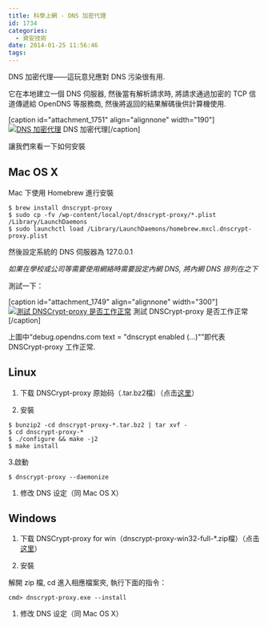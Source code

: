 ```yaml
---
title: 科學上網 - DNS 加密代理
id: 1734
categories:
  - 資安技術
date: 2014-01-25 11:56:46
tags:
---
```


DNS 加密代理——這玩意兒應對 DNS 污染很有用.

它在本地建立一個 DNS 伺服器, 然後當有解析請求時, 將請求通過加密的 TCP 信道傳遞給 OpenDNS 等服務商, 然後將返回的結果解碼後供計算機使用.

[caption id="attachment_1751" align="alignnone" width="190"][![DNS 加密代理](/wp-content/uploads/2014/01/DNSCrypt.jpg)](/wp-content/uploads/2014/01/DNSCrypt.jpg) DNS 加密代理[/caption]

<!--more-->

<span style="line-height: 1.5;">讓我們來看一下如何安裝</span>

## Mac OS X

Mac 下使用 Homebrew 進行安裝

```
$ brew install dnscrypt-proxy
$ sudo cp -fv /wp-content/local/opt/dnscrypt-proxy/*.plist /Library/LaunchDaemons
$ sudo launchctl load /Library/LaunchDaemons/homebrew.mxcl.dnscrypt-proxy.plist
```

然後設定系統的 DNS 伺服器為 127.0.0.1

_如果在學校或公司等需要使用網絡時需要設定內網 DNS, 將內網 DNS 排列在之下_

測試一下：

[caption id="attachment_1749" align="alignnone" width="300"][![測試 DNSCrypt-proxy 是否工作正常](/wp-content/uploads/2014/01/螢幕快照-2014-01-25-11.27.19-300x210.png)](/wp-content/uploads/2014/01/螢幕快照-2014-01-25-11.27.19-e1390620613906.png) 測試 DNSCrypt-proxy 是否工作正常[/caption]

上圖中“debug.opendns.com text = "dnscrypt enabled (...)"”即代表 DNSCrypt-proxy 工作正常.

## Linux

1.  下载 DNSCrypt-proxy 原始码（.tar.bz2檔）（点击[这里](http://download.dnscrypt.org/dnscrypt-proxy/)）</p>
2.  安裝</p>

```
$ bunzip2 -cd dnscrypt-proxy-*.tar.bz2 | tar xvf -
$ cd dnscrypt-proxy-*
$ ./configure && make -j2
$ make install
```

<p>3.啟動

```
$ dnscrypt-proxy --daemonize
```

1.  修改 DNS 设定（同 Mac OS X）

## Windows

1.  下载 DNSCrypt-proxy for win（dnscrypt-proxy-win32-full-*.zip檔）（点击[这里](http://download.dnscrypt.org/dnscrypt-proxy/)）

2.  安裝

解開 zip 檔, cd 進入相應檔案夾, 執行下面的指令：

```
cmd> dnscrypt-proxy.exe --install
```

1.  修改 DNS 设定（同 Mac OS X）
